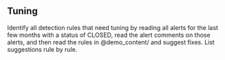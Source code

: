 ## Tuning

Identify all detection rules that need tuning by reading all alerts for the last few months with a status of CLOSED, read the alert comments on those alerts, and then read the rules in @demo_content/ and suggest fixes. List suggestions rule by rule.

